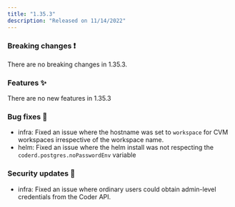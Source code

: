```yaml
---
title: "1.35.3"
description: "Released on 11/14/2022"
---
```


### Breaking changes ❗

There are no breaking changes in 1.35.3.

### Features ✨

There are no new features in 1.35.3

### Bug fixes 🐛

- infra: Fixed an issue where the hostname was set to `workspace` for CVM
  workspaces irrespective of the workspace name.
- helm: Fixed an issue where the helm install was not respecting the
  `coderd.postgres.noPasswordEnv` variable

### Security updates 🔐

- infra: Fixed an issue where ordinary users could obtain admin-level
  credentials from the Coder API.
